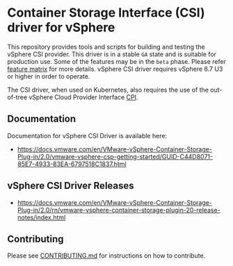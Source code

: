 <!-- markdownlint-disable MD034 -->
# Container Storage Interface (CSI) driver for vSphere

This repository provides tools and scripts for building and testing the vSphere CSI provider. This driver is in a stable `GA` state and is suitable for production use. Some of the features may be in the `beta` phase. Please refer [feature matrix](https://docs.vmware.com/en/VMware-vSphere-Container-Storage-Plug-in/2.0/vmware-vsphere-csp-getting-started/GUID-E59B13F5-6F49-4619-9877-DF710C365A1E.html) for more details.  vSphere CSI driver requires vSphere 6.7 U3 or higher in order to operate.

The CSI driver, when used on Kubernetes, also requires the use of the out-of-tree vSphere Cloud Provider Interface [CPI](https://github.com/kubernetes/cloud-provider-vsphere).

## Documentation

Documentation for vSphere CSI Driver is available here:

* <https://docs.vmware.com/en/VMware-vSphere-Container-Storage-Plug-in/2.0/vmware-vsphere-csp-getting-started/GUID-C44D8071-85E7-4933-83EA-6797518C1837.html>

## vSphere CSI Driver Releases

* <https://docs.vmware.com/en/VMware-vSphere-Container-Storage-Plug-in/2.0/rn/vmware-vsphere-container-storage-plugin-20-release-notes/index.html>

## Contributing

Please see [CONTRIBUTING.md](CONTRIBUTING.md) for instructions on how to contribute.
